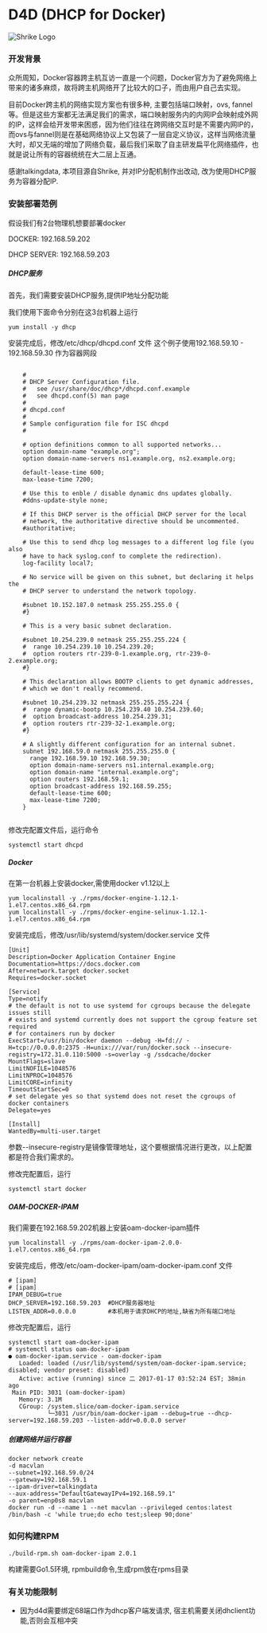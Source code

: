 # D4D (DHCP for Docker)

![Shrike Logo](logo.jpg?raw=true "Shrike Logo")


### 开发背景

众所周知，Docker容器跨主机互访一直是一个问题，Docker官方为了避免网络上带来的诸多麻烦，故将跨主机网络开了比较大的口子，而由用户自己去实现。

目前Docker跨主机的网络实现方案也有很多种, 主要包括端口映射，ovs, fannel等。但是这些方案都无法满足我们的需求，端口映射服务内的内网IP会映射成外网的IP，这样会给开发带来困惑，因为他们往往在跨网络交互时是不需要内网IP的，而ovs与fannel则是在基础网络协议上又包装了一层自定义协议，这样当网络流量大时，却又无端的增加了网络负载，最后我们采取了自主研发扁平化网络插件，也就是说让所有的容器统统在大二层上互通。

感谢talkingdata, 本项目源自Shrike, 并对IP分配机制作出改动, 改为使用DHCP服务为容器分配IP.

### 安装部署范例


假设我们有2台物理机想要部署docker

DOCKER: 192.168.59.202

DHCP SERVER: 192.168.59.203


##### DHCP服务

首先，我们需要安装DHCP服务,提供IP地址分配功能

我们使用下面命令分别在这3台机器上运行

```shell
yum install -y dhcp
```

安装完成后，修改/etc/dhcp/dhcpd.conf 文件
这个例子使用192.168.59.10 - 192.168.59.30 作为容器网段

```

    #
    # DHCP Server Configuration file.
    #   see /usr/share/doc/dhcp*/dhcpd.conf.example
    #   see dhcpd.conf(5) man page
    #
    # dhcpd.conf
    #
    # Sample configuration file for ISC dhcpd
    #
    
    # option definitions common to all supported networks...
    option domain-name "example.org";
    option domain-name-servers ns1.example.org, ns2.example.org;
    
    default-lease-time 600;
    max-lease-time 7200;
    
    # Use this to enble / disable dynamic dns updates globally.
    #ddns-update-style none;
    
    # If this DHCP server is the official DHCP server for the local
    # network, the authoritative directive should be uncommented.
    #authoritative;
    
    # Use this to send dhcp log messages to a different log file (you also
    # have to hack syslog.conf to complete the redirection).
    log-facility local7;
    
    # No service will be given on this subnet, but declaring it helps the 
    # DHCP server to understand the network topology.
    
    #subnet 10.152.187.0 netmask 255.255.255.0 {
    #}
    
    # This is a very basic subnet declaration.
    
    #subnet 10.254.239.0 netmask 255.255.255.224 {
    #  range 10.254.239.10 10.254.239.20;
    #  option routers rtr-239-0-1.example.org, rtr-239-0-2.example.org;
    #}
    
    # This declaration allows BOOTP clients to get dynamic addresses,
    # which we don't really recommend.
    
    #subnet 10.254.239.32 netmask 255.255.255.224 {
    #  range dynamic-bootp 10.254.239.40 10.254.239.60;
    #  option broadcast-address 10.254.239.31;
    #  option routers rtr-239-32-1.example.org;
    #}
    
    # A slightly different configuration for an internal subnet.
    subnet 192.168.59.0 netmask 255.255.255.0 {
      range 192.168.59.10 192.168.59.30;
      option domain-name-servers ns1.internal.example.org;
      option domain-name "internal.example.org";
      option routers 192.168.59.1;
      option broadcast-address 192.168.59.255;
      default-lease-time 600;
      max-lease-time 7200;
    }
    
```

修改完配置文件后，运行命令

```shell
systemctl start dhcpd
```


##### Docker

在第一台机器上安装docker,需使用docker v1.12以上

```shell
yum localinstall -y ./rpms/docker-engine-1.12.1-1.el7.centos.x86_64.rpm
yum localinstall -y ./rpms/docker-engine-selinux-1.12.1-1.el7.centos.x86_64.rpm
```

安装完成后，修改/usr/lib/systemd/system/docker.service 文件

```
[Unit]
Description=Docker Application Container Engine
Documentation=https://docs.docker.com
After=network.target docker.socket
Requires=docker.socket

[Service]
Type=notify
# the default is not to use systemd for cgroups because the delegate issues still
# exists and systemd currently does not support the cgroup feature set required
# for containers run by docker
ExecStart=/usr/bin/docker daemon --debug -H=fd:// -H=tcp://0.0.0.0:2375 -H=unix:///var/run/docker.sock --insecure-registry=172.31.0.110:5000 -s=overlay -g /ssdcache/docker
MountFlags=slave
LimitNOFILE=1048576
LimitNPROC=1048576
LimitCORE=infinity
TimeoutStartSec=0
# set delegate yes so that systemd does not reset the cgroups of docker containers
Delegate=yes

[Install]
WantedBy=multi-user.target
```

参数--insecure-registry是镜像管理地址，这个要根据情况进行更改，以上配置都是符合我们需求的。

修改完配置后，运行

```shell
systemctl start docker
```



##### OAM-DOCKER-IPAM

我们需要在192.168.59.202机器上安装oam-docker-ipam插件

```shell
yum localinstall -y ./rpms/oam-docker-ipam-2.0.0-1.el7.centos.x86_64.rpm
```

安装完成后，修改/etc/oam-docker-ipam/oam-docker-ipam.conf 文件

```
# [ipam]
# [ipam]
IPAM_DEBUG=true
DHCP_SERVER=192.168.59.203  #DHCP服务器地址
LISTEN_ADDR=0.0.0.0         #本机用于请求DHCP的地址,缺省为所有端口地址
```

修改完配置后，运行

```shell
systemctl start oam-docker-ipam
# systemctl status oam-docker-ipam
● oam-docker-ipam.service - oam-docker-ipam
   Loaded: loaded (/usr/lib/systemd/system/oam-docker-ipam.service; disabled; vendor preset: disabled)
   Active: active (running) since 二 2017-01-17 03:52:24 EST; 38min ago
 Main PID: 3031 (oam-docker-ipam)
   Memory: 3.1M
   CGroup: /system.slice/oam-docker-ipam.service
           └─3031 /usr/bin/oam-docker-ipam --debug=true --dhcp-server=192.168.59.203 --listen-addr=0.0.0.0 server
```

##### 创建网络并运行容器

```shell
docker network create 
-d macvlan 
--subnet=192.168.59.0/24 
--gateway=192.168.59.1 
--ipam-driver=talkingdata 
--aux-address="DefaultGatewayIPv4=192.168.59.1" 
-o parent=enp0s8 macvlan
docker run -d --name 1 --net macvlan --privileged centos:latest /bin/bash -c 'while true;do echo test;sleep 90;done'
```

### 如何构建RPM

```shell
./build-rpm.sh oam-docker-ipam 2.0.1
```

构建需要Go1.5环境, rpmbuild命令,生成rpm放在rpms目录

### 有关功能限制

- 因为d4d需要绑定68端口作为dhcp客户端发请求, 宿主机需要关闭dhclient功能,否则会互相冲突
